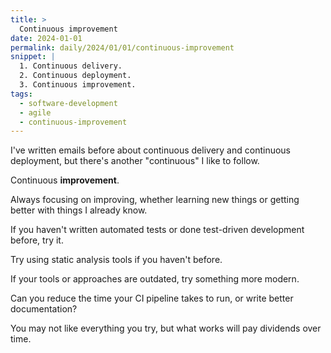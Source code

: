 ```yaml
---
title: >
  Continuous improvement
date: 2024-01-01
permalink: daily/2024/01/01/continuous-improvement
snippet: |
  1. Continuous delivery.
  2. Continuous deployment.
  3. Continuous improvement.
tags:
  - software-development
  - agile
  - continuous-improvement
---
```


I've written emails before about continuous delivery and continuous deployment, but there's another "continuous" I like to follow.

Continuous **improvement**.

Always focusing on improving, whether learning new things or getting better with things I already know.

If you haven't written automated tests or done test-driven development before, try it.

Try using static analysis tools if you haven't before.

If your tools or approaches are outdated, try something more modern.

Can you reduce the time your CI pipeline takes to run, or write better documentation?

You may not like everything you try, but what works will pay dividends over time.
